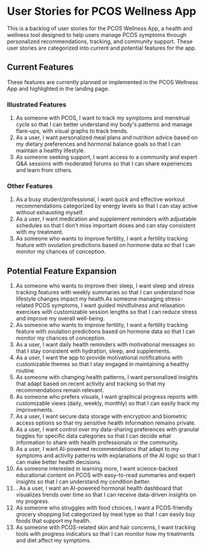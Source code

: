 # User Stories for PCOS Wellness App

This is a backlog of user stories for the PCOS Wellness App, a health and wellness tool designed to help users manage PCOS symptoms through personalized recommendations, tracking, and community support. These user stories are categorized into current and potential features for the app.

## Current Features

These features are currently planned or implemented in the PCOS Wellness App and highlighted in the landing page.

### Illustrated Features

1. As someone with PCOS, I want to track my symptoms and menstrual cycle so that I can better understand my body's patterns and manage flare-ups, with visual graphs to track trends.
2. As a user, I want personalized meal plans and nutrition advice based on my dietary preferences and hormonal balance goals so that I can maintain a healthy lifestyle.
3. As someone seeking support, I want access to a community and expert Q&A sessions with moderated forums so that I can share experiences and learn from others.

### Other Features

1. As a busy student/professional, I want quick and effective workout recommendations categorized by energy levels so that I can stay active without exhausting myself.
2. As a user, I want medication and supplement reminders with adjustable schedules so that I don’t miss important doses and can stay consistent with my treatment.
3. As someone who wants to improve fertility, I want a fertility tracking feature with ovulation predictions based on hormone data so that I can monitor my chances of conception.

## Potential Feature Expansion

1. As someone who wants to improve their sleep, I want sleep and stress tracking features with weekly summaries so that I can understand how lifestyle changes impact my health.As someone managing stress-related PCOS symptoms, I want guided mindfulness and relaxation exercises with customizable session lengths so that I can reduce stress and improve my overall well-being.
2. As someone who wants to improve fertility, I want a fertility tracking feature with ovulation predictions based on hormone data so that I can monitor my chances of conception.
3. As a user, I want daily health reminders with motivational messages so that I stay consistent with hydration, sleep, and supplements.
4. As a user, I want the app to provide motivational notifications with customizable themes so that I stay engaged in maintaining a healthy routine.
5. As someone with changing health patterns, I want personalized insights that adapt based on recent activity and tracking so that my recommendations remain relevant.
6. As someone who prefers visuals, I want graphical progress reports with customizable views (daily, weekly, monthly) so that I can easily track my improvements.
7. As a user, I want secure data storage with encryption and biometric access options so that my sensitive health information remains private.
8. As a user, I want control over my data-sharing preferences with granular toggles for specific data categories so that I can decide what information to share with health professionals or the community.
9. As a user, I want AI-powered recommendations that adapt to my symptoms and activity patterns with explanations of the AI logic so that I can make better health decisions.
10. As someone interested in learning more, I want science-backed educational content on PCOS with easy-to-read summaries and expert insights so that I can understand my condition better.
11. . As a user, I want an AI-powered hormonal health dashboard that visualizes trends over time so that I can receive data-driven insights on my progress.
12. As someone who struggles with food choices, I want a PCOS-friendly grocery shopping list categorized by meal type so that I can easily buy foods that support my health.
13. As someone with PCOS-related skin and hair concerns, I want tracking tools with progress indicators so that I can monitor how my treatments and diet affect my symptoms.

